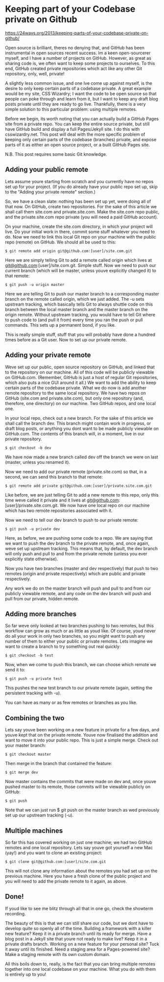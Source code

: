 # Keeping part of your Codebase private on Github 

https://24ways.org/2013/keeping-parts-of-your-codebase-private-on-github/

Open source is brilliant, theres no denying that, and GitHub
has been instrumental in open sources recent success. Im a
keen open-sourcerer myself, and I have a number of projects on
GitHub. However, as great as sharing code is, we often want to
keep some projects to ourselves. To this end, GitHub created
private repositories which act like any other Git repository,
only, well, private!

A slightly less common issue, and one Ive come up against
myself, is the desire to only keep certain parts of a codebase
private. A great example would be my site, CSS Wizardry; I
want the code to be open source so that people can poke
through and learn from it, but I want to keep any draft blog
posts private until they are ready to go live. Thankfully,
there is a very simple solution to this particular problem:
using multiple remotes.

Before we begin, its worth noting that you can actually build
a GitHub Pages site from a private repo. You can keep the
entire source private, but still have GitHub build and display
a full Pages/Jekyll site. I do this with csswizardry.net. This
post will deal with the more specific problem of keeping only
certain parts of the codebase (branches) private, and expose
parts of it as either an open source project, or a built
GitHub Pages site.

N.B. This post requires some basic Git knowledge.  

## Adding your public remote

Lets assume youre starting from scratch and you currently have
no repos set up for your project. (If you do already have your
public repo set up, skip to the "Adding your private remote"
section.)

So, we have a clean slate: nothing has been set up yet, were
doing all of that now. On GitHub, create two repositories. For
the sake of this article we shall call them site.com and
private.site.com. Make the site.com repo public, and the
private.site.com repo private (you will need a paid GitHub
account).

On your machine, create the site.com directory, in which your
project will live. Do your initial work in there, commit some
stuff  whatever you need to do. Now we need to link this local
Git repo on your machine with the public repo (remote) on
GitHub. We should all be used to this:

    $ git remote add origin git@github.com:[user]/site.com.git

Here we are simply telling Git to add a remote called origin
which lives at git@github.com:[user]/site.com.git. Simple
stuff. Now we need to push our current branch (which will be
master, unless youve explicitly changed it) to that remote:

    $ git push -u origin master

Here we are telling Git to push our master branch to a
corresponding master branch on the remote called origin, which
we just added. The -u sets upstream tracking, which basically
tells Git to always shuttle code on this branch between the
local master branch and the master branch on the origin
remote.  Without upstream tracking, you would have to tell Git
where to push code to (and pull it from) every time you ran
the push or pull commands. This sets up a permanent bond, if
you like.

This is really simple stuff, stuff that you will probably have
done a hundred times before as a Git user. Now to set up our
private remote.  

## Adding your private remote

Weve set up our public, open source repository on GitHub, and
linked that to the repository on our machine. All of this code
will be publicly viewable on GitHub.com. (Remember, GitHub is
just a host of regular Git repositories, which also puts a
nice GUI around it all.) We want to add the ability to keep
certain parts of the codebase private. What we do now is add
another remote repository to the same local repository. We
have two repos on GitHub (site.com and private.site.com), but
only one repository (and, therefore, one directory) on our
machine. Two GitHub repos, and one local one.

In your local repo, check out a new branch. For the sake of
this article we shall call the branch dev. This branch might
contain work in progress, or draft blog posts, or anything you
dont want to be made publicly viewable on GitHub.com. The
contents of this branch will, in a moment, live in our private
repository.

    $ git checkout -b dev

We have now made a new branch called dev off the branch we
were on last (master, unless you renamed it).

Now we need to add our private remote (private.site.com) so
that, in a second, we can send this branch to that remote:

    $ git remote add private git@github.com:[user]/private.site.com.git

Like before, we are just telling Git to add a new remote to
this repo, only this time weve called it private and it lives
at git@github.com:[user]/private.site.com.git. We now have one
local repo on our machine which has two remote repositories
associated with it.

Now we need to tell our dev branch to push to our private
remote:

    $ git push -u private dev

Here, as before, we are pushing some code to a repo. We are
saying that we want to push the dev branch to the private
remote, and, once again, weve set up upstream tracking. This
means that, by default, the dev branch will only push and pull
to and from the private remote (unless you ever explicitly
state otherwise).

Now you have two branches (master and dev respectively) that
push to two remotes (origin and private respectively) which
are public and private respectively.

Any work we do on the master branch will push and pull to and
from our publicly viewable remote, and any code on the dev
branch will push and pull from our private, hidden remote.  

## Adding more branches

So far weve only looked at two branches pushing to two
remotes, but this workflow can grow as much or as little as
youd like. Of course, youd never do all your work in only two
branches, so you might want to push any number of them to
either your public or private remotes. Lets imagine we want to
create a branch to try something out real quickly:

    $ git checkout -b test

Now, when we come to push this branch, we can choose which
remote we send it to:

    $ git push -u private test

This pushes the new test branch to our private remote (again,
setting the persistent tracking with -u).

You can have as many or as few remotes or branches as you
like.  

## Combining the two

Lets say youve been working on a new feature in private for a
few days, and youve kept that on the private remote. Youve now
finalised the addition and want to move it into your public
repo. This is just a simple merge. Check out your master
branch:

    $ git checkout master

Then merge in the branch that contained the feature:

    $ git merge dev

Now master contains the commits that were made on dev and,
once youve pushed master to its remote, those commits will be
viewable publicly on GitHub:

    $ git push

Note that we can just run $ git push on the master branch as
wed previously set up our upstream tracking (-u).  

## Multiple machines

So far this has covered working on just one machine; we had
two GitHub remotes and one local repository. Lets say youve
got yourself a new Mac (yay!) and you want to clone an
existing project:

    $ git clone git@github.com:[user]/site.com.git

This will not clone any information about the remotes you had
set up on the previous machine. Here you have a fresh clone of
the public project and you will need to add the private remote
to it again, as above.  

## Done!

If youd like to see me blitz through all that in one go, check
the showterm recording.

The beauty of this is that we can still share our code, but we
dont have to develop quite so openly all of the time. Building
a framework with a killer new feature? Keep it in a private
branch until its ready for merge. Have a blog post in a Jekyll
site that youre not ready to make live? Keep it in a private
drafts branch. Working on a new feature for your personal
site? Tuck it away until its finished. Need a staging area for
a Pages-powered site? Make a staging remote with its own
custom domain.

All this boils down to, really, is the fact that you can bring
multiple remotes together into one local codebase on your
machine. What you do with them is entirely up to you!
